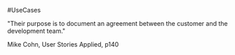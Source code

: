 #UseCases 

"Their purpose is to document an agreement between the customer and the development team."

Mike Cohn, User Stories Applied, p140
